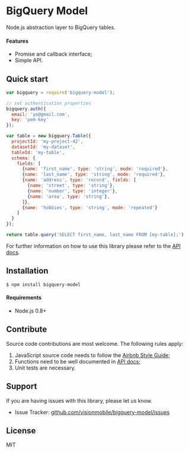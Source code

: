# BigQuery Model

Node.js abstraction layer to BigQuery tables.

#### Features

* Promise and callback interface;
* Simple API.

## Quick start

```javascript
var bigquery = require('bigquery-model');

// set authentication properties
bigquery.auth({
  email: 'yo@gmail.com',
  key: 'pem-key'
});

var table = new bigquery.Table({
  projectId: 'my-project-42',
  datasetId: 'my-dataset',
  tableId: 'my-table',
  schema: {
    fields: [
      {name: 'first_name', type: 'string', mode: 'required'},
      {name: 'last_name', type: 'string', mode: 'required'},
      {name: 'address', type: 'record', fields: [
        {name: 'street', type: 'string'},
        {name: 'number', type: 'integer'},
        {name: 'area', type: 'string'},
      ]},
      {name: 'hobbies', type: 'string', mode: 'repeated'}
    ]
  }
});

return table.query('SELECT first_name, last_name FROM [my-table];')
```

For further information on how to use this library please refer to the [API docs](https://github.com/visionmobile/bigquery-model/blob/master/docs/table.md).

## Installation

```
$ npm install bigquery-model
```

#### Requirements

* Node.js 0.8+

## Contribute

Source code contributions are most welcome. The following rules apply:

1. JavaScript source code needs to follow the [Airbnb Style Guide](https://github.com/airbnb/javascript);
2. Functions need to be well documented in [API docs](https://github.com/visionmobile/bigquery-model/blob/master/docs/bigquery.md);
3. Unit tests are necessary.

## Support

If you are having issues with this library, please let us know.

* Issue Tracker: [github.com/visionmobile/bigquery-model/issues](https://github.com/visionmobile/heroku-dyno/issues)

## License

MIT
